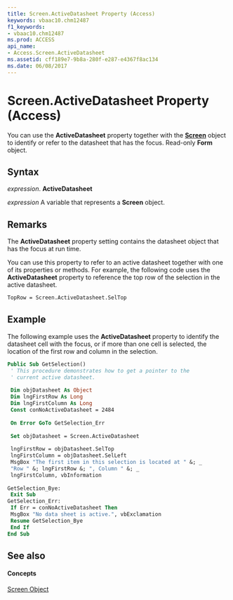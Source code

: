 ```yaml
---
title: Screen.ActiveDatasheet Property (Access)
keywords: vbaac10.chm12487
f1_keywords:
- vbaac10.chm12487
ms.prod: ACCESS
api_name:
- Access.Screen.ActiveDatasheet
ms.assetid: cff189e7-9b8a-280f-e287-e4367f8ac134
ms.date: 06/08/2017
---
```



# Screen.ActiveDatasheet Property (Access)

You can use the  **ActiveDatasheet** property together with the **[Screen](screen-object-access.md)** object to identify or refer to the datasheet that has the focus. Read-only **Form** object.


## Syntax

 _expression_. **ActiveDatasheet**

 _expression_ A variable that represents a **Screen** object.


## Remarks

The  **ActiveDatasheet** property setting contains the datasheet object that has the focus at run time.

You can use this property to refer to an active datasheet together with one of its properties or methods. For example, the following code uses the  **ActiveDatasheet** property to reference the top row of the selection in the active datasheet.




```vb
TopRow = Screen.ActiveDatasheet.SelTop
```


## Example

The following example uses the  **ActiveDatasheet** property to identify the datasheet cell with the focus, or if more than one cell is selected, the location of the first row and column in the selection.


```vb
Public Sub GetSelection() 
 ' This procedure demonstrates how to get a pointer to the 
 ' current active datasheet. 
 
 Dim objDatasheet As Object 
 Dim lngFirstRow As Long 
 Dim lngFirstColumn As Long 
 Const conNoActiveDatasheet = 2484 
 
 On Error GoTo GetSelection_Err 
 
 Set objDatasheet = Screen.ActiveDatasheet 
 
 lngFirstRow = objDatasheet.SelTop 
 lngFirstColumn = objDatasheet.SelLeft 
 MsgBox "The first item in this selection is located at " &; _ 
 "Row " &; lngFirstRow &; ", Column " &; _ 
 lngFirstColumn, vbInformation 
 
GetSelection_Bye: 
 Exit Sub 
GetSelection_Err: 
 If Err = conNoActiveDatasheet Then 
 MsgBox "No data sheet is active.", vbExclamation 
 Resume GetSelection_Bye 
 End If 
End Sub
```


## See also


#### Concepts


[Screen Object](screen-object-access.md)

